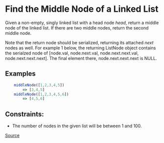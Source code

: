 # Find the Middle Node of a Linked List

Given a non-empty, singly linked list with a head node *head*, return a middle node of the linked list. If there are two middle nodes, return the second middle node. 

Note that the return node should be serialized, returning its attached *next* nodes as well. For example 1 below, the returning ListNode object contains the serialzed node of [node.val, node.next.val, node.next.next.val, node.next.next.next]. The final element there, node.next.next.next is NULL. 

## Examples

```javascript
    middleNode([1,2,3,4,5])
        => [3,4,5]
    middleNode([1,2,3,4,5,6])
        => [4,5,6]
```

## Constraints:
- The number of nodes in the given list will be between 1 and 100.

[Source](https://leetcode.com/problems/middle-of-the-linked-list/)